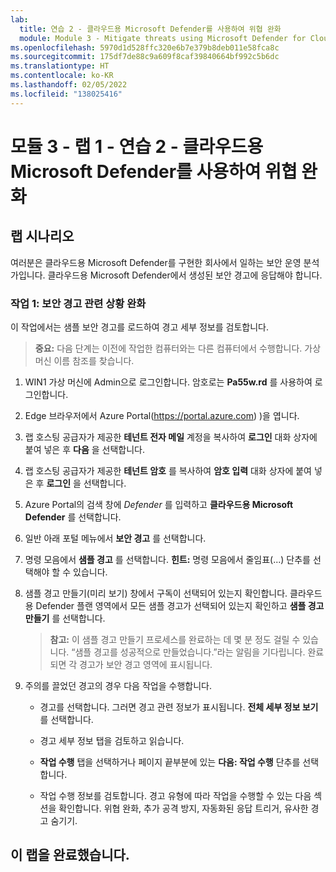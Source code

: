 ```yaml
---
lab:
  title: 연습 2 - 클라우드용 Microsoft Defender를 사용하여 위협 완화
  module: Module 3 - Mitigate threats using Microsoft Defender for Cloud
ms.openlocfilehash: 5970d1d528ffc320e6b7e379b8deb011e58fca8c
ms.sourcegitcommit: 175df7de88c9a609f8caf39840664bf992c5b6dc
ms.translationtype: HT
ms.contentlocale: ko-KR
ms.lasthandoff: 02/05/2022
ms.locfileid: "138025416"
---
```

# <a name="module-3---lab-1---exercise-2---mitigate-threats-using-microsoft-defender-for-cloud"></a>모듈 3 - 랩 1 - 연습 2 - 클라우드용 Microsoft Defender를 사용하여 위협 완화

## <a name="lab-scenario"></a>랩 시나리오

여러분은 클라우드용 Microsoft Defender를 구현한 회사에서 일하는 보안 운영 분석가입니다. 클라우드용 Microsoft Defender에서 생성된 보안 경고에 응답해야 합니다.


### <a name="task-1-mitigate-security-alerts"></a>작업 1: 보안 경고 관련 상황 완화

이 작업에서는 샘플 보안 경고를 로드하여 경고 세부 정보를 검토합니다.

>**중요:** 다음 단계는 이전에 작업한 컴퓨터와는 다른 컴퓨터에서 수행합니다. 가상 머신 이름 참조를 찾습니다.

1. WIN1 가상 머신에 Admin으로 로그인합니다. 암호로는 **Pa55w.rd** 를 사용하여 로그인합니다.  

1. Edge 브라우저에서 Azure Portal(https://portal.azure.com) )을 엽니다.

1. 랩 호스팅 공급자가 제공한 **테넌트 전자 메일** 계정을 복사하여 **로그인** 대화 상자에 붙여 넣은 후 **다음** 을 선택합니다.

1. 랩 호스팅 공급자가 제공한 **테넌트 암호** 를 복사하여 **암호 입력** 대화 상자에 붙여 넣은 후 **로그인** 을 선택합니다.

1. Azure Portal의 검색 창에 *Defender* 를 입력하고 **클라우드용 Microsoft Defender** 를 선택합니다.

1. 일반 아래 포털 메뉴에서 **보안 경고** 를 선택합니다.

1. 명령 모음에서 **샘플 경고** 를 선택합니다. **힌트:** 명령 모음에서 줄임표(...) 단추를 선택해야 할 수 있습니다.

1. 샘플 경고 만들기(미리 보기) 창에서 구독이 선택되어 있는지 확인합니다. 클라우드용 Defender 플랜 영역에서 모든 샘플 경고가 선택되어 있는지 확인하고 **샘플 경고 만들기** 를 선택합니다.  

    >**참고:** 이 샘플 경고 만들기 프로세스를 완료하는 데 몇 분 정도 걸릴 수 있습니다. “샘플 경고를 성공적으로 만들었습니다.”라는 알림을 기다립니다. 완료되면 각 경고가 보안 경고 영역에 표시됩니다.

1. 주의를 끌었던 경고의 경우 다음 작업을 수행합니다.

    - 경고를 선택합니다. 그러면 경고 관련 정보가 표시됩니다. **전체 세부 정보 보기** 를 선택합니다.

    - 경고 세부 정보 탭을 검토하고 읽습니다.

    - **작업 수행** 탭을 선택하거나 페이지 끝부분에 있는 **다음: 작업 수행** 단추를 선택합니다.

    - 작업 수행 정보를 검토합니다. 경고 유형에 따라 작업을 수행할 수 있는 다음 섹션을 확인합니다. 위협 완화, 추가 공격 방지, 자동화된 응답 트리거, 유사한 경고 숨기기.

## <a name="you-have-completed-the-lab"></a>이 랩을 완료했습니다.
